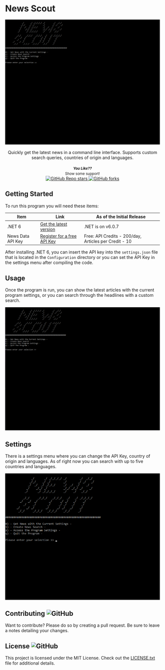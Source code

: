 # News Scout

![Main-Menu](assets/NewsScout-Main.gif)

<div align="center">
Quickly get the latest news in a command line interface. Supports custom search queries, countries of origin and languages.
<br />
<br />
<small>
    <b><i>You Like??</i></b>
    </br>
    Show some support!
</small>
<br />
<a href="https://github.com/zachsanford/NewsScout">
    <img alt="GitHub Repo stars" src="https://img.shields.io/github/stars/zachsanford/NewsScout?style=social">
</a>
<a href="https://github.com/zachsanford/NewsScout/fork">
    <img alt="GitHub forks" src="https://img.shields.io/github/forks/zachsanford/NewsScout?style=social">
</a>
</div>

## Getting Started

To run this program you will need these items:

| Item | Link | As of the Initial Release|
| --- | --- | --- |
| .NET 6 | [Get the latest version](https://dotnet.microsoft.com/en-us/download/dotnet/6.0) | .NET is on v6.0.7 |
| News Data API Key | [Register for a free API Key](https://newsdata.io/register) | Free: API Credits - 200/day, Articles per Credit - 10 |

After installing .NET 6, you can insert the API key into the `settings.json` file that is located in the `Configuration` directory or you can set the API Key in the settings menu after compiling the code.

## Usage

Once the program is run, you can show the latest articles with the current program settings, or you can search through the headlines with a custom search.

![Search](assets/NewsScout-Search.gif)

## Settings

There is a settings menu where you can change the API Key, country of origin and languages. As of right now you can search with up to five countries and languages.

![Settings](assets/NewsScout-Settings.gif)

## Contributing <img alt="GitHub" src="https://img.shields.io/github/license/zachsanford/NewsScout">

Want to contribute? Please do so by creating a pull request. Be sure to leave a notes detailing your changes.

## License ![GitHub](https://img.shields.io/github/license/zachsanford/NewsScout)

This project is licensed under the MIT License. Check out the [LICENSE.txt](https://github.com/zachsanford/NewsScout/blob/master/LICENSE.txt) file for additional details.